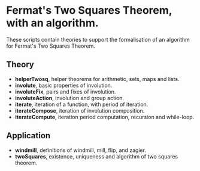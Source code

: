 
# Fermat's Two Squares Theorem, with an algorithm.

These scripts contain theories to support the formalisation of an algorithm for Fermat's Two Squares Theorem.

## Theory
* __helperTwosq__, helper theorems for arithmetic, sets, maps and lists.
* __involute__, basic properties of involution.
* __involuteFix__, pairs and fixes of involution.
* __involuteAction__, involution and group action.
* __iterate__, iteration of a function, with period of iteration.
* __iterateCompose__, iteration of involution composition.
* __iterateCompute__, iteration period computation, recursion and while-loop.

## Application
* __windmill__, definitions of windmill, mill, flip, and zagier.
* __twoSquares__, existence, uniqueness and algorithm of two squares theorem.

